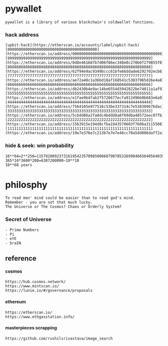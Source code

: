 # pywallet
    pywallet is a library of various blockchain's coldwallet functions.
### hack address
    [upbit-hack](https://etherscan.io/accounts/label/upbit-hack)
    [0000000000000000000000000000000000000000](https://etherscan.io/address/0000000000000000000000000000000000000000)
    [9999999999999999999999999999999999999999999999999999999999999999](https://etherscan.io/address/0d8e461687b7d06f86ec348e0c270b0f279855f0)
    [8888888888888888888888888888888888888888888888888888888888888888](https://etherscan.io/address/62f94e9ac9349bccc61bfe66ddade6292702ecb6)
    [7777777777777777777777777777777777777777777777777777777777777777](https://etherscan.io/address/ae72a48c1a36bd18af168541c53037965d26e4a8)
    [6666666666666666666666666666666666666666666666666666666666666666](https://etherscan.io/address/db2430b4e9ac14be6554d3942822be74811a1af9)
    [5555555555555555555555555555555555555555555555555555555555555555](https://etherscan.io/address/e1fae9b4fab2f5726677ecfa912d96b0b683e6a9)
    [4444444444444444444444444444444444444444444444444444444444444444](https://etherscan.io/address/7564105e977516c53be337314c7e53838967bdac)
    [3333333333333333333333333333333333333333333333333333333333333333](https://etherscan.io/address/5cbdd86a2fa8dc4bddd8a8f69dba48572eec07fb)
    [2222222222222222222222222222222222222222222222222222222222222222](https://etherscan.io/address/1563915e194d8cfba1943570603f7606a3115508)
    [1111111111111111111111111111111111111111111111111111111111111111](https://etherscan.io/address/19e7e376e7c213b7e7e7e46cc70a5dd086daff2a)
### hide & seek: win probability
    16**64=2**256=115792089237316195423570985008687907853269984665640564039457584007913129639936~10**78
    365*24*3600*200=6307200000~10**10
    10**68 years

# philosphy
    To read men' mind could be easier than to read god's mind.
    Remember - you are not that much lucky.
    The Universe or The Cosmos? Chaos or Orderly System?
### Secret of Universe
    - Prime Numbers
    - Pi
    - eYE
    - braIN
## reference
#### cosmos
    https://hub.cosmos.network/
    https://www.mintscan.io/
    https://lunie.io/#/governance/proposals
#### ethereum
    https://etherscan.io/
    https://www.ethgasstation.info/
#### masterpieces scrapping
    https://github.com/rushilsrivastava/image_search

